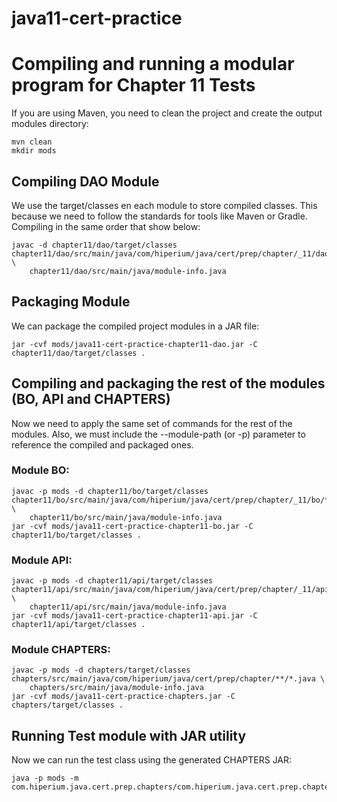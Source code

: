 # java11-cert-practice

# Compiling and running a modular program for Chapter 11 Tests
If you are using Maven, you need to clean the project and create the output modules directory:
```
mvn clean
mkdir mods
```

## Compiling DAO Module
We use the target/classes en each module to store compiled classes. This because we need to follow the standards for tools like Maven or Gradle.
Compiling in the same order that show below:
```
javac -d chapter11/dao/target/classes chapter11/dao/src/main/java/com/hiperium/java/cert/prep/chapter/_11/dao/*.java \
    chapter11/dao/src/main/java/module-info.java
```

## Packaging Module
We can package the compiled project modules in a JAR file:
```
jar -cvf mods/java11-cert-practice-chapter11-dao.jar -C chapter11/dao/target/classes .
```

## Compiling and packaging the rest of the modules (BO, API and CHAPTERS)
Now we need to apply the same set of commands for the rest of the modules. Also, we must include the --module-path (or
-p) parameter to reference the compiled and packaged ones.

### Module BO:
```
javac -p mods -d chapter11/bo/target/classes chapter11/bo/src/main/java/com/hiperium/java/cert/prep/chapter/_11/bo/*.java \
    chapter11/bo/src/main/java/module-info.java
jar -cvf mods/java11-cert-practice-chapter11-bo.jar -C chapter11/bo/target/classes .
```

### Module API:
```
javac -p mods -d chapter11/api/target/classes chapter11/api/src/main/java/com/hiperium/java/cert/prep/chapter/_11/api/*.java \
    chapter11/api/src/main/java/module-info.java
jar -cvf mods/java11-cert-practice-chapter11-api.jar -C chapter11/api/target/classes .
```

### Module CHAPTERS:
```
javac -p mods -d chapters/target/classes chapters/src/main/java/com/hiperium/java/cert/prep/chapter/**/*.java \
    chapters/src/main/java/module-info.java
jar -cvf mods/java11-cert-practice-chapters.jar -C chapters/target/classes .
```

## Running Test module with JAR utility
Now we can run the test class using the generated CHAPTERS JAR:
```
java -p mods -m com.hiperium.java.cert.prep.chapters/com.hiperium.java.cert.prep.chapter._11.Actors
```

